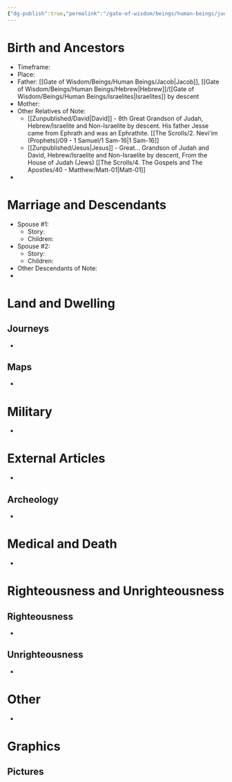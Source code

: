 ```yaml
---
{"dg-publish":true,"permalink":"/gate-of-wisdom/beings/human-beings/judah/","tags":["#GateWisdom","Being","HumanBeing","J"]}
---
```



# Birth and Ancestors
- Timeframe:
- Place:
- Father:  [[Gate of Wisdom/Beings/Human Beings/Jacob\|Jacob]], [[Gate of Wisdom/Beings/Human Beings/Hebrew\|Hebrew]]/[[Gate of Wisdom/Beings/Human Beings/Israelites\|Israelites]] by descent
- Mother:
- Other Relatives of Note:
	- [[Zunpublished/David\|David]] - 8th Great Grandson of Judah, Hebrew/Israelite and Non-Israelite by descent. His father Jesse came from Ephrath and was an Ephrathite. [[The Scrolls/2. Nevi'im (Prophets)/09 - 1 Samuel/1 Sam-16\|1 Sam-16]]
	- [[Zunpublished/Jesus\|Jesus]] - Great… Grandson of Judah and David, Hebrew/Israelite and Non-Israelite by descent, From the House of Judah (Jews) [[The Scrolls/4. The Gospels and The Apostles/40 - Matthew/Matt-01\|Matt-01]]
-  

# Marriage and Descendants
- Spouse #1:
	- Story:
	- Children:
- Spouse #2:
	- Story:
	- Children:
- Other Descendants of Note:
-  

# Land and Dwelling
## Journeys
- 

## Maps
- 

# Military
- 

# External Articles
- 

## Archeology
- 

# Medical and Death
- 

# Righteousness and Unrighteousness
## Righteousness
- 

## Unrighteousness
- 

# Other
- 


# Graphics
## Pictures



